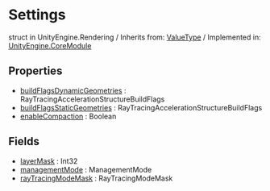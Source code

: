 # Settings
struct in UnityEngine.Rendering
 / Inherits from: <a href="https://docs.unity3d.com/6000.0/Documentation/ScriptReference/ValueType.html">ValueType</a> / Implemented in: <a href="https://docs.unity3d.com/6000.0/Documentation/ScriptReference/UnityEngine.CoreModule.html">UnityEngine.CoreModule</a>

## Properties
- <a href="https://docs.unity3d.com/6000.0/Documentation/ScriptReference/Settings-buildFlagsDynamicGeometries.html">buildFlagsDynamicGeometries</a> : RayTracingAccelerationStructureBuildFlags
- <a href="https://docs.unity3d.com/6000.0/Documentation/ScriptReference/Settings-buildFlagsStaticGeometries.html">buildFlagsStaticGeometries</a> : RayTracingAccelerationStructureBuildFlags
- <a href="https://docs.unity3d.com/6000.0/Documentation/ScriptReference/Settings-enableCompaction.html">enableCompaction</a> : Boolean

## Fields
- <a href="https://docs.unity3d.com/6000.0/Documentation/ScriptReference/Settings-layerMask.html">layerMask</a> : Int32
- <a href="https://docs.unity3d.com/6000.0/Documentation/ScriptReference/Settings-managementMode.html">managementMode</a> : ManagementMode
- <a href="https://docs.unity3d.com/6000.0/Documentation/ScriptReference/Settings-rayTracingModeMask.html">rayTracingModeMask</a> : RayTracingModeMask
